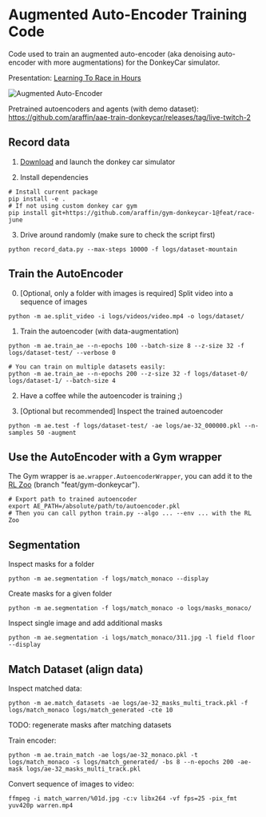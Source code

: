 # Augmented Auto-Encoder Training Code

Code used to train an augmented auto-encoder (aka denoising auto-encoder with more augmentations) for the DonkeyCar simulator.

Presentation: [Learning To Race in Hours](https://araffin.github.io/talk/learning-race/)

![Augmented Auto-Encoder](https://araffin.github.io/slides/rlvs-tips-tricks/images/car/race_auto_encoder.png)

Pretrained autoencoders and agents (with demo dataset): https://github.com/araffin/aae-train-donkeycar/releases/tag/live-twitch-2

## Record data

1. [Download](https://github.com/tawnkramer/gym-donkeycar/releases) and launch the donkey car simulator

2. Install dependencies
```
# Install current package
pip install -e .
# If not using custom donkey car gym
pip install git+https://github.com/araffin/gym-donkeycar-1@feat/race-june
```

3. Drive around randomly (make sure to check the script first)

```
python record_data.py --max-steps 10000 -f logs/dataset-mountain
```

## Train the AutoEncoder

0. [Optional, only a folder with images is required] Split video into a sequence of images
```
python -m ae.split_video -i logs/videos/video.mp4 -o logs/dataset/
```

1. Train the autoencoder (with data-augmentation)
```
python -m ae.train_ae --n-epochs 100 --batch-size 8 --z-size 32 -f logs/dataset-test/ --verbose 0

# You can train on multiple datasets easily:
python -m ae.train_ae --n-epochs 200 --z-size 32 -f logs/dataset-0/ logs/dataset-1/ --batch-size 4
```

2. Have a coffee while the autoencoder is training ;)


3. [Optional but recommended] Inspect the trained autoencoder

```
python -m ae.test -f logs/dataset-test/ -ae logs/ae-32_000000.pkl --n-samples 50 -augment
```


## Use the AutoEncoder with a Gym wrapper

The Gym wrapper is `ae.wrapper.AutoencoderWrapper`, you can add it to the [RL Zoo](https://github.com/DLR-RM/rl-baselines3-zoo/pull/260) (branch "feat/gym-donkeycar").

```
# Export path to trained autoencoder
export AE_PATH=/absolute/path/to/autoencoder.pkl
# Then you can call python train.py --algo ... --env ... with the RL Zoo
```


## Segmentation

Inspect masks for a folder
```
python -m ae.segmentation -f logs/match_monaco --display
```

Create masks for a given folder
```
python -m ae.segmentation -f logs/match_monaco -o logs/masks_monaco/
```

Inspect single image and add additional masks
```
python -m ae.segmentation -i logs/match_monaco/311.jpg -l field floor --display
```

## Match Dataset (align data)

Inspect matched data:
```
python -m ae.match_datasets -ae logs/ae-32_masks_multi_track.pkl -f logs/match_monaco logs/match_generated -cte 10
```

TODO: regenerate masks after matching datasets

Train encoder:
```
python -m ae.train_match -ae logs/ae-32_monaco.pkl -t logs/match_monaco -s logs/match_generated/ -bs 8 --n-epochs 200 -ae-mask logs/ae-32_masks_multi_track.pkl
```


Convert sequence of images to video:
```
ffmpeg -i match_warren/%01d.jpg -c:v libx264 -vf fps=25 -pix_fmt yuv420p warren.mp4
```
